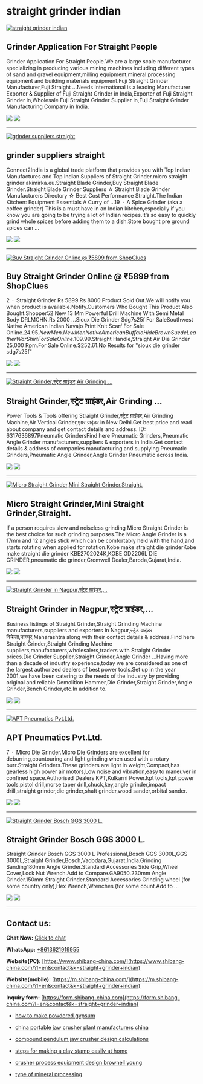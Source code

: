 # straight grinder indian

<a href="https://swt.shibang-china.com/?l=en&img&k=straight+grinder+indian" target="_blank">![straight grinder indian](http://static.shibang-china.com/all-800x300/246.jpg)</a>

## Grinder Application For Straight People
Grinder Application For Straight People.We are a large scale manufacturer specializing in producing various mining machines including different types of sand and gravel equipment,milling equipment,mineral processing equipment and building materials equipment.Fuji Straight Grinder Manufacturer,Fuji Straight …Needs International is a leading Manufacturer Exporter &amp; Supplier of Fuji Straight Grinder in India,Exporter of Fuji Straight Grinder in,Wholesale Fuji Straight Grinder Supplier in,Fuji Straight Grinder Manufacturing Company in India.


<a href="https://whatsapp.shibangsoft.com/WhatsApp.php" target="_blank" title="WhatsApp">![](http://static.shibang-china.com/icon/whatsapp.png)</a> <a href="https://swt.shibang-china.com/?l=en&icon&k=straight+grinder+indian" target="_blank">![](http://static.shibang-china.com/icon/chat-en.png)</a>

---

<a href="https://swt.shibang-china.com/?l=en&img&k=straight+grinder+indian" target="_blank">![grinder suppliers straight](http://static.shibang-china.com/all-800x300/54.jpg)</a>

## grinder suppliers straight
Connect2India is a global trade platform that provides you with Top Indian Manufactures and Top Indian Suppliers of Straight Grinder.micro straight grinder akimirka.eu.Straight Blade Grinder,Buy Straight Blade Grinder.Straight Blade Grinder Suppliers ☆ Straight Blade Grinder Manufacturers Directory ☆ Best Cost Performance Straight.The Indian Kitchen: Equipment Essentials A Curry of …19&ensp;&#0183;&ensp;A Spice Grinder (aka a coffee grinder) This is a must have in an Indian kitchen,especially if you know you are going to be trying a lot of Indian recipes.It’s so easy to quickly grind whole spices before adding them to a dish.Store bought pre ground spices can …


<a href="https://whatsapp.shibangsoft.com/WhatsApp.php" target="_blank" title="WhatsApp">![](http://static.shibang-china.com/icon/whatsapp.png)</a> <a href="https://swt.shibang-china.com/?l=en&icon&k=straight+grinder+indian" target="_blank">![](http://static.shibang-china.com/icon/chat-en.png)</a>

---

<a href="https://swt.shibang-china.com/?l=en&img&k=straight+grinder+indian" target="_blank">![Buy Straight Grinder Online @ ₹5899 from ShopClues](http://static.shibang-china.com/all-800x300/1417.jpg)</a>

## Buy Straight Grinder Online @ ₹5899 from ShopClues
2&ensp;&#0183;&ensp;Straight Grinder Rs 5899 Rs 8000.Product Sold Out.We will notify you when product is available.Notify.Customers Who Bought This Product Also Bought.Shopper52 New 13 Mm Powerful Drill Machine With Semi Metal Body DRLMCHN.Rs 2000 …Sioux Die Grinder Sdg7s25f For SaleSouthwest Native American Indian Navajo Print Knit Scarf For Sale Online.$24.95.New Men.New Men Native American Buffalo Hide Brown Suede Leather War Shirt For Sale Online.$109.99.Straight Handle,Straight Air Die Grinder 25,000 Rpm.For Sale Online.$252.61.No Results for &quot;sioux die grinder sdg7s25f&quot;


<a href="https://whatsapp.shibangsoft.com/WhatsApp.php" target="_blank" title="WhatsApp">![](http://static.shibang-china.com/icon/whatsapp.png)</a> <a href="https://swt.shibang-china.com/?l=en&icon&k=straight+grinder+indian" target="_blank">![](http://static.shibang-china.com/icon/chat-en.png)</a>

---

<a href="https://swt.shibang-china.com/?l=en&img&k=straight+grinder+indian" target="_blank">![Straight Grinder,स्ट्रेट ग्राइंडर,Air Grinding …](http://static.shibang-china.com/all-800x300/1021.jpg)</a>

## Straight Grinder,स्ट्रेट ग्राइंडर,Air Grinding …
Power Tools &amp; Tools offering Straight Grinder,स्ट्रेट ग्राइंडर,Air Grinding Machine,Air Vertical Grinder,एयर ग्राइंडर in New Delhi.Get best price and read about company and get contact details and address. ID: 6317636897Pneumatic GrindersFind here Pneumatic Grinders,Pneumatic Angle Grinder manufacturers,suppliers &amp; exporters in India.Get contact details &amp; address of companies manufacturing and supplying Pneumatic Grinders,Pneumatic Angle Grinder,Angle Grinder Pneumatic across India.


<a href="https://whatsapp.shibangsoft.com/WhatsApp.php" target="_blank" title="WhatsApp">![](http://static.shibang-china.com/icon/whatsapp.png)</a> <a href="https://swt.shibang-china.com/?l=en&icon&k=straight+grinder+indian" target="_blank">![](http://static.shibang-china.com/icon/chat-en.png)</a>

---

<a href="https://swt.shibang-china.com/?l=en&img&k=straight+grinder+indian" target="_blank">![Micro Straight Grinder,Mini Straight Grinder,Straight.](http://static.shibang-china.com/all-800x300/330.jpg)</a>

## Micro Straight Grinder,Mini Straight Grinder,Straight.
If a person requires slow and noiseless grinding Micro Straight Grinder is the best choice for such grinding purposes.The Micro Angle Grinder is a 17mm and 12 angles stick which can be comfortably held with the hand,and starts rotating when applied for rotation.Kobe make straight die grinderKobe make straight die grinder KBE2702024K,KOBE GD2206L DIE GRINDER,pneumatic die grinder,Cromwell Dealer,Baroda,Gujarat,India.


<a href="https://whatsapp.shibangsoft.com/WhatsApp.php" target="_blank" title="WhatsApp">![](http://static.shibang-china.com/icon/whatsapp.png)</a> <a href="https://swt.shibang-china.com/?l=en&icon&k=straight+grinder+indian" target="_blank">![](http://static.shibang-china.com/icon/chat-en.png)</a>

---

<a href="https://swt.shibang-china.com/?l=en&img&k=straight+grinder+indian" target="_blank">![Straight Grinder in Nagpur,स्ट्रेट ग्राइंडर,…](http://static.shibang-china.com/all-800x300/1487.jpg)</a>

## Straight Grinder in Nagpur,स्ट्रेट ग्राइंडर,…
Business listings of Straight Grinder,Straight Grinding Machine manufacturers,suppliers and exporters in Nagpur,स्ट्रेट ग्राइंडर विक्रेता,नागपुर,Maharashtra along with their contact details &amp; address.Find here Straight Grinder,Straight Grinding Machine suppliers,manufacturers,wholesalers,traders with Straight Grinder prices.Die Grinder Supplier,Straight Grinder,Angle Grinder …Having more than a decade of industry experience,today we are considered as one of the largest authorized dealers of best power tools.Set up in the year 2001,we have been catering to the needs of the industry by providing original and reliable Demolition Hammer,Die Grinder,Straight Grinder,Angle Grinder,Bench Grinder,etc.In addition to.


<a href="https://whatsapp.shibangsoft.com/WhatsApp.php" target="_blank" title="WhatsApp">![](http://static.shibang-china.com/icon/whatsapp.png)</a> <a href="https://swt.shibang-china.com/?l=en&icon&k=straight+grinder+indian" target="_blank">![](http://static.shibang-china.com/icon/chat-en.png)</a>

---

<a href="https://swt.shibang-china.com/?l=en&img&k=straight+grinder+indian" target="_blank">![APT Pneumatics Pvt.Ltd.](http://static.shibang-china.com/all-800x300/145.jpg)</a>

## APT Pneumatics Pvt.Ltd.
7&ensp;&#0183;&ensp;Micro Die Grinder.Micro Die Grinders are excellent for deburring,countouring and light grinding when used with a rotary burr.Straight Grinders.These grinders are light in weight,Compact,has gearless high power air motors,Low noise and vibration,easy to maneuver in confined space.Authorised Dealers KPT,Kulkarni Power.kpt tools,kpt power tools,pistol drill,morse taper drill,chuck,key,angle grinder,impact drill,straight grinder,die grinder,shaft grinder,wood sander,orbital sander.


<a href="https://whatsapp.shibangsoft.com/WhatsApp.php" target="_blank" title="WhatsApp">![](http://static.shibang-china.com/icon/whatsapp.png)</a> <a href="https://swt.shibang-china.com/?l=en&icon&k=straight+grinder+indian" target="_blank">![](http://static.shibang-china.com/icon/chat-en.png)</a>

---

<a href="https://swt.shibang-china.com/?l=en&img&k=straight+grinder+indian" target="_blank">![Straight Grinder Bosch GGS 3000 L.](http://static.shibang-china.com/all-800x300/798.jpg)</a>

## Straight Grinder Bosch GGS 3000 L.
Straight Grinder Bosch GGS 3000 L Professional,Bosch GGS 3000L,GGS 3000L,Straight Grinder,Bosch,Vadodara,Gujarat,India.Grinding Sanding180mm Angle Grinder.Standard Accessories Side Grip,Wheel Cover,Lock Nut Wrench.Add to Compare.GA9050.230mm Angle Grinder.150mm Straight Grinder.Standard Accessories Grinding wheel (for some country only),Hex Wrench,Wrenches (for some count.Add to …


<a href="https://whatsapp.shibangsoft.com/WhatsApp.php" target="_blank" title="WhatsApp">![](http://static.shibang-china.com/icon/whatsapp.png)</a> <a href="https://swt.shibang-china.com/?l=en&icon&k=straight+grinder+indian" target="_blank">![](http://static.shibang-china.com/icon/chat-en.png)</a>

---
## Contact us:

**Chat Now:** [Click to chat](https://swt.shibang-china.com?l=en&contact&k=straight+grinder+indian)

**WhatsApp:**  [+8613621919955](https://whatsapp.shibangsoft.com/WhatsApp.php)

**Website(PC):** [https://www.shibang-china.com/](https://www.shibang-china.com/?l=en&contact&k=straight+grinder+indian)

**Website(mobile):** [https://m.shibang-china.com/](https://m.shibang-china.com/?l=en&contact&k=straight+grinder+indian)

**Inquiry form:** [https://form.shibang-china.com](https://form.shibang-china.com?l=en&contact&k=straight+grinder+indian)

* [how to make powdered gypsum](../136/how%20to%20make%20powdered%20gypsum.md)

* [china portable jaw crusher plant manufacturers china](../127/china%20portable%20jaw%20crusher%20plant%20manufacturers%20china.md)

* [compound pendulum jaw crusher design calculations](../126/compound%20pendulum%20jaw%20crusher%20design%20calculations.md)

* [steps for making a clay stamp easily at home](../128/steps%20for%20making%20a%20clay%20stamp%20easily%20at%20home.md)

* [crusher process equipment design brownell young](../134/crusher%20process%20equipment%20design%20brownell%20young.md)

* [type of mineral processing](../129/type%20of%20mineral%20processing.md)